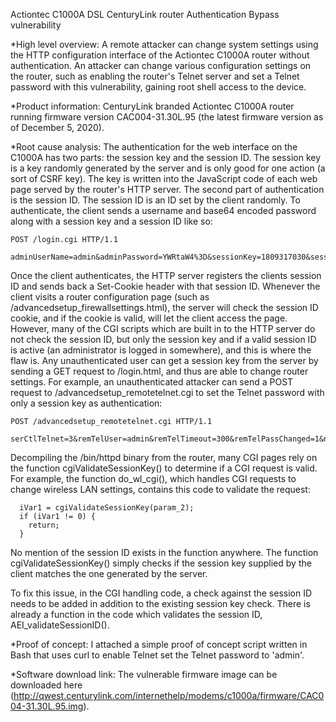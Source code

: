 Actiontec C1000A DSL CenturyLink router Authentication Bypass vulnerability

*High level overview:
  A remote attacker can change system settings using the HTTP configuration interface of the Actiontec C1000A router without authentication. An attacker can change various configuration settings on the router, such as enabling the router's Telnet server and set a Telnet password with this vulnerability, gaining root shell access to the device.

*Product information:
  CenturyLink branded Actiontec C1000A router running firmware version CAC004-31.30L.95 (the latest firmware version as of December 5, 2020).

*Root cause analysis:
  The authentication for the web interface on the C1000A has two parts: the session key and the session ID. The session key is a key randomly generated by the server and is only good for one action (a sort of CSRF key). The key is written into the JavaScript code of each web page served by the router's HTTP server. The second part of authentication is the session ID. The session ID is an ID set by the client randomly. To authenticate, the client sends a username and base64 encoded password along with a session key and a session ID like so:
```
POST /login.cgi HTTP/1.1

adminUserName=admin&adminPassword=YWRtaW4%3D&sessionKey=1809317030&sessionId=1234&nothankyou=1
```
  Once the client authenticates, the HTTP server registers the clients session ID and sends back a Set-Cookie header with that session ID. Whenever the client visits a router configuration page (such as /advancedsetup_firewallsettings.html), the server will check the session ID cookie, and if the cookie is valid, will let the client access the page. However, many of the CGI scripts which are built in to the HTTP server do not check the session ID, but only the session key and if a valid session ID is active (an administrator is logged in somewhere), and this is where the flaw is. Any unauthenticated user can get a session key from the server by sending a GET request to /login.html, and thus are able to change router settings. For example, an unauthenticated attacker can send a POST request to /advancedsetup_remotetelnet.cgi to set the Telnet password with only a session key as authentication:
```
POST /advancedsetup_remotetelnet.cgi HTTP/1.1

serCtlTelnet=3&remTelUser=admin&remTelTimeout=300&remTelPassChanged=1&nothankyou=0&remTelPass=dXQzYlA3bWM%3D&sessionKey=559592963
```
  Decompiling the /bin/httpd binary from the router, many CGI pages rely on the function cgiValidateSessionKey() to determine if a CGI request is valid. For example, the function do_wl_cgi(), which handles CGI requests to change wireless LAN settings, contains this code to validate the request:
```
  iVar1 = cgiValidateSessionKey(param_2);
  if (iVar1 != 0) {
    return;
  }
```
 No mention of the session ID exists in the function anywhere. The function cgiValidateSessionKey() simply checks if the session key supplied by the client matches the one generated by the server.

  To fix this issue, in the CGI handling code, a check against the session ID needs to be added in addition to the existing session key check. There is already a function in the code which validates the session ID, AEI_validateSessionID().

*Proof of concept:
  I attached a simple proof of concept script written in Bash that uses curl to enable Telnet set the Telnet password to 'admin'.

*Software download link:
  The vulnerable firmware image can be downloaded here (http://qwest.centurylink.com/internethelp/modems/c1000a/firmware/CAC004-31.30L.95.img).